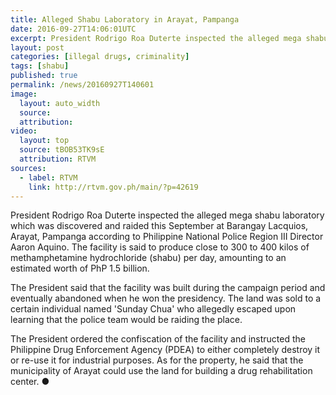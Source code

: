 ```yaml
---
title: Alleged Shabu Laboratory in Arayat, Pampanga
date: 2016-09-27T14:06:01UTC
excerpt: President Rodrigo Roa Duterte inspected the alleged mega shabu laboratory which was discovered and raided this September at Barangay Lacquios, Arayat, Pampanga according to Philippine National Police Region III Director Aaron Aquino.
layout: post
categories: [illegal drugs, criminality]
tags: [shabu]
published: true
permalink: /news/20160927T140601
image:
  layout: auto_width
  source: 
  attribution: 
video:
  layout: top
  source: tBOB53TK9sE
  attribution: RTVM
sources:
  - label: RTVM
    link: http://rtvm.gov.ph/main/?p=42619
---
```


President Rodrigo Roa Duterte inspected the alleged mega shabu laboratory which was discovered and raided this September at Barangay Lacquios, Arayat, Pampanga according to Philippine National Police Region III Director Aaron Aquino.
The facility is said to produce close to 300 to 400 kilos of methamphetamine hydrochloride (shabu) per day, amounting to an estimated worth of PhP 1.5 billion.

The President said that the facility was built during the campaign period and eventually abandoned when he won the presidency.
The land was sold to a certain individual named 'Sunday Chua' who allegedly escaped upon learning that the police team would be raiding the place.

The President ordered the confiscation of the facility and instructed the Philippine Drug Enforcement Agency (PDEA) to either completely destroy it or re-use it for industrial purposes. As for the property, he said that the municipality of Arayat could use the land for building a drug rehabilitation center.
&#x25cf;
